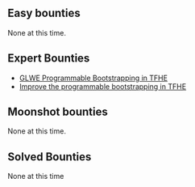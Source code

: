 ## Easy bounties
None at this time.

## Expert Bounties
- [GLWE Programmable Bootstrapping in TFHE](GLWE_bootstrapping.md)
- [Improve the programmable bootstrapping in TFHE](speedup_pbs.md)

## Moonshot bounties
None at this time.

## Solved Bounties
None at this time
